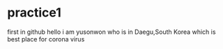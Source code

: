 # practice1
first in github
hello i am yusonwon who is in Daegu,South Korea which is best place for corona virus
